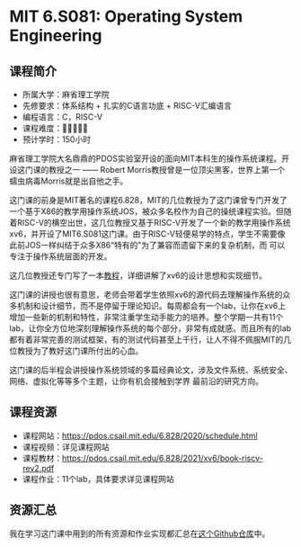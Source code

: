 # MIT 6.S081: Operating System Engineering
## 课程简介
- 所属大学：麻省理工学院
- 先修要求：体系结构 + 扎实的C语言功底 + RISC-V汇编语言
- 编程语言：C，RISC-V
- 课程难度：🌟🌟🌟🌟🌟
- 预计学时：150小时

麻省理工学院大名鼎鼎的PDOS实验室开设的面向MIT本科生的操作系统课程。开设这门课的教授之一 —— Robert Morris教授曾是一位顶尖黑客，世界上第一个蠕虫病毒Morris就是出自他之手。

这门课的前身是MIT著名的课程6.828，MIT的几位教授为了这门课曾专门开发了一个基于X86的教学用操作系统JOS，被众多名校作为自己的操统课程实验。但随着RISC-V的横空出世，这几位教授又基于RISC-V开发了一个新的教学用操作系统xv6，并开设了MIT6.S081这门课。由于RISC-V轻便易学的特点，学生不需要像此前JOS一样纠结于众多X86“特有的”为了兼容而遗留下来的复杂机制，而
可以专注于操作系统层面的开发。

这几位教授还专门写了一本[教程](https://pdos.csail.mit.edu/6.828/2021/xv6/book-riscv-rev2.pdf)，详细讲解了xv6的设计思想和实现细节。

这门课的讲授也很有意思，老师会带着学生依照xv6的源代码去理解操作系统的众多机制和设计细节，而不是停留于理论知识。每周都会有一个lab，让你在xv6上增加一些新的机制和特性，非常注重学生动手能力的培养。整个学期一共有11个lab，让你全方位地深刻理解操作系统的每个部分，非常有成就感。而且所有的lab都有着非常完善的测试框架，有的测试代码甚至上千行，让人不得不佩服MIT的几位教授为了教好这门课所付出的心血。

这门课的后半程会讲授操作系统领域的多篇经典论文，涉及文件系统、系统安全、网络、虚拟化等等多个主题，让你有机会接触到学界
最前沿的研究方向。

## 课程资源
- 课程网站：https://pdos.csail.mit.edu/6.828/2020/schedule.html
- 课程视频：详见课程网站
- 课程教材：https://pdos.csail.mit.edu/6.828/2021/xv6/book-riscv-rev2.pdf
- 课程作业：11个lab，具体要求详见课程网站

## 资源汇总
我在学习这门课中用到的所有资源和作业实现都汇总在[这个Github仓库](https://github.com/PKUFlyingPig/MIT6.S081-2020fall)中。